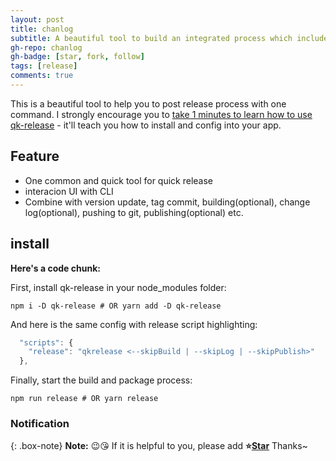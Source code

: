```yaml
---
layout: post
title: chanlog
subtitle: A beautiful tool to build an integrated process which includes commit, build, change log, push and publish.
gh-repo: chanlog
gh-badge: [star, fork, follow]
tags: [release]
comments: true
---
```


This is a beautiful tool to help you to post release process with one command. I strongly encourage you to [take 1 minutes to learn how to use qk-release](https://github.com/YanPanMichael/qk-release) - it'll teach you how to install and config into your app.

## Feature

- One common and quick tool for quick release
- interacion UI with CLI
- Combine with version update, tag commit, building(optional), change log(optional), pushing to git, publishing(optional) etc.

<!-- Here's a useless table:

| Number | Next number | Previous number |
| :------ |:--- | :--- |
| Five | Six | Four |
| Ten | Eleven | Nine |
| Seven | Eight | Six |
| Two | Three | One | -->


<!-- How about a yummy crepe?

![Crepe](https://s3-media3.fl.yelpcdn.com/bphoto/cQ1Yoa75m2yUFFbY2xwuqw/348s.jpg)

It can also be centered!

![Crepe](https://s3-media3.fl.yelpcdn.com/bphoto/cQ1Yoa75m2yUFFbY2xwuqw/348s.jpg){: .mx-auto.d-block :} -->

## install

**Here's a code chunk:**

First, install qk-release in your node_modules folder:

~~~
npm i -D qk-release # OR yarn add -D qk-release
~~~

And here is the same config with release script highlighting:

```javascript
  "scripts": {
    "release": "qkrelease <--skipBuild | --skipLog | --skipPublish>"
  },
```

Finally, start the build and package process:

~~~
npm run release # OR yarn release
~~~

<!-- And here is the same code yet again but with line numbers:

{% highlight javascript linenos %}
var foo = function(x) {
  return(x + 5);
}
foo(3)
{% endhighlight %} -->

### Notification

{: .box-note}
**Note:** 😉😘 If it is helpful to you, please add <b>⭐️<a href="https://github.com/YanPanMichael/qk-release">Star</a></b> Thanks~

<!-- ### Warning

{: .box-warning}
**Warning:** This is a warning box.

### Error

{: .box-error}
**Error:** This is an error box. -->